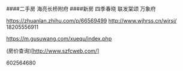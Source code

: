 ####二手房
  海亮长桥附府
####新房
  四季春晓
  联发棠颂
  万象府


  https://zhuanlan.zhihu.com/p/66569499
  http://www.wjhrss.cn/wjrsj/ 18205556911

  https://m.gusuwang.com/xuequ/index.php
  
  (房价查询)[http://www.szfcweb.com/]

  602564680
